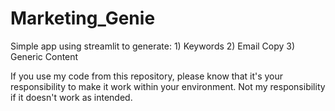 # Marketing_Genie
Simple app using streamlit to generate: 1) Keywords 2) Email Copy 3) Generic Content

If you use my code from this repository, please know that it's your responsibility to make it work within your environment.  Not my responsibility if it doesn't work as intended.
